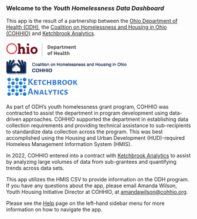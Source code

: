 ### Welcome to the *Youth Homelessness Data Dashboard*

This app is the result of a partnership between the [Ohio Department of Health (ODH)](https://odh.ohio.gov/), the [Coalition on Homelessness and Housing in Ohio (COHHIO)](https://cohhio.org/) and [Ketchbrook Analytics](https://www.ketchbrookanalytics.com).

<div id="welcome-text">
  <p float="left">
    <img src="odh_logo.png" width="200" />
    <img src="cohhio_logo.png" width="330" /> 
    <img src="ketchbrook_logo.png" width="200" />
  </p>
</div>

As part of ODH’s youth homelessness grant program, COHHIO was contracted to assist the department in program development using data-driven approaches. COHHIO supported the department in establishing data collection requirements and providing technical assistance to sub-recipients to standardize data collection across the program. This was best accomplished using the Housing and Urban Development (HUD)-required Homeless Management Information System (HMIS).

In 2022, COHHIO entered into a contract with [Ketchbrook Analytics](https://www.ketchbrookanalytics.com) to assist by analyzing large volumes of data from sub-grantees and quantifying trends across data sets.

This app utilizes the HMIS CSV to provide information on the ODH program. If you have any questions about the app, please email Amanda Wilson, Youth Housing Initiative Director at COHHIO, at [amandawilson@cohhio.org](mailto:amandawilson@cohhio.org).

Please see the [Help](#tab-help_page) page on the left-hand sidebar menu for more information on how to navigate the app.
